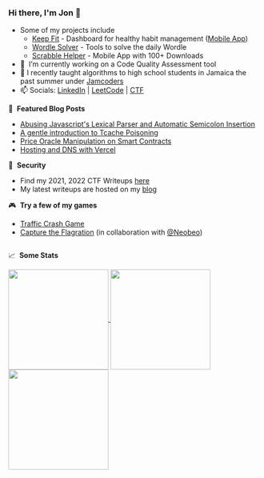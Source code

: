 

### Hi there, I'm Jon 👋

- Some of my projects include
    - [Keep Fit](https://keep-fit-7a9b7.web.app/login) - Dashboard for healthy habit management ([Mobile App](https://play.google.com/store/apps/details?id=com.keepfitmobile))
    - [Wordle Solver](https://wordle-solver-self.vercel.app/) - Tools to solve the daily Wordle
    - [Scrabble Helper](https://play.google.com/store/apps/details?id=com.coffeecoder.scrabblehelper&pli=1) - Mobile App with 100+ Downloads
- 🔭 &nbsp;I’m currently working on a Code Quality Assessment tool
- 💼 I recently taught algorithms to high school students in Jamaica the past summer under [Jamcoders](https://jamcoders.org.jm/)
- 📫 Socials: [LinkedIn](https://www.linkedin.com/in/jontay999/) | [LeetCode](https://leetcode.com/jontay999/) | [CTF](https://ctftime.org/team/151372)

📕 &nbsp;**Featured Blog Posts**
<!-- BLOG-POST-LIST:START -->
- [Abusing Javascript's Lexical Parser and Automatic Semicolon Insertion](https://jontay999.com/posts/dicectf-2023-gift)
- [A gentle introduction to Tcache Poisoning](https://jontay999.com/posts/bsidestlv-2022-n0tes)
- [Price Oracle Manipulation on Smart Contracts](https://jontay999.com/posts/cyberleague-2022-space-contract)
- [Hosting and DNS with Vercel](https://jontay999.com/posts/hosting-and-dns-with-vercel)
<!-- BLOG-POST-LIST:END -->

👀 &nbsp;**Security**
- Find my 2021, 2022 CTF Writeups [here](https://github.com/jontay999/CTF-writeups)
- My latest writeups are hosted on my [blog](https://jontay999.com/blog)

🎮 &nbsp;**Try a few of my games**
- [Traffic Crash Game](https://traffic-crash-game.vercel.app/)
- [Capture the Flagration](https://2022.reddothunt.sg/static/puzzle_resources/capture-the-flagration/wetwork-traffic.html) (in collaboration with [@Neobeo](https://github.com/Neobeo))


<img alt='analytics' src='https://profile-counter.glitch.me/jontay999/count.svg' width='0px' height="0px">

📈 &nbsp;**Some Stats**
<!-- ![Jon's GitHub stats](https://github-readme-stats.vercel.app/api?username=jontay999&show_icons=true&theme=radical) -->

<a href="https://github.com/anuraghazra/github-readme-stats">
  <img height=200 align="center" src="https://github-readme-stats-co7lxvyzz-jontay999.vercel.app/api/top-langs/?theme=transparent&username=jontay999&size_weight=0.5&hide=jupyter%20notebook&count_weight=0.5&layout=compact&langs_count=10" />
</a>

<a href="https://leetcode.com/jontay999">
  <img height=200 align="center" src="https://leetcard.jacoblin.cool/jontay999?ext=heatmap" />
</a>
<a href="https://github.com/anuraghazra/github-readme-stats">
    <img height=200 align="center" src="https://github-readme-stats-co7lxvyzz-jontay999.vercel.app/api?username=jontay999&show_icons=true" />
</a>


